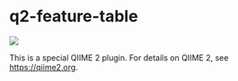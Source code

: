 # q2-feature-table

![](https://github.com/qiime2/q2-feature-table/workflows/ci/badge.svg)

This is a special QIIME 2 plugin. For details on QIIME 2, see https://qiime2.org.
